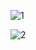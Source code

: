 ![1](https://github.com/syedmuhammadshakeeb/shop_up/assets/136184688/36cb144f-9bc8-499f-ae1b-61644742a01a)

![2](https://github.com/syedmuhammadshakeeb/shop_up/assets/136184688/c5bb35c0-397c-4c21-90e8-4ab2c85d7a07)
